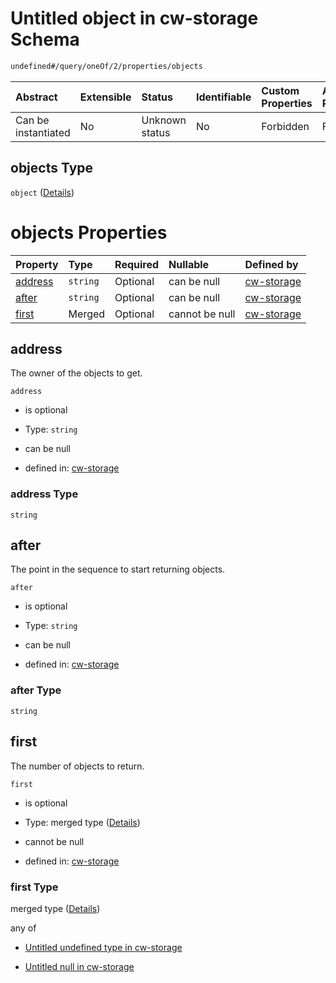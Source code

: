 # Untitled object in cw-storage Schema

```txt
undefined#/query/oneOf/2/properties/objects
```



| Abstract            | Extensible | Status         | Identifiable | Custom Properties | Additional Properties | Access Restrictions | Defined In                                                         |
| :------------------ | :--------- | :------------- | :----------- | :---------------- | :-------------------- | :------------------ | :----------------------------------------------------------------- |
| Can be instantiated | No         | Unknown status | No           | Forbidden         | Forbidden             | none                | [cw-storage.json\*](schema/cw-storage.json "open original schema") |

## objects Type

`object` ([Details](cw-storage-querymsg-oneof-objects-properties-objects.md))

# objects Properties

| Property            | Type     | Required | Nullable       | Defined by                                                                                                                                                |
| :------------------ | :------- | :------- | :------------- | :-------------------------------------------------------------------------------------------------------------------------------------------------------- |
| [address](#address) | `string` | Optional | can be null    | [cw-storage](cw-storage-querymsg-oneof-objects-properties-objects-properties-address.md "undefined#/query/oneOf/2/properties/objects/properties/address") |
| [after](#after)     | `string` | Optional | can be null    | [cw-storage](cw-storage-querymsg-oneof-objects-properties-objects-properties-after.md "undefined#/query/oneOf/2/properties/objects/properties/after")     |
| [first](#first)     | Merged   | Optional | cannot be null | [cw-storage](cw-storage-querymsg-oneof-objects-properties-objects-properties-first.md "undefined#/query/oneOf/2/properties/objects/properties/first")     |

## address

The owner of the objects to get.

`address`

*   is optional

*   Type: `string`

*   can be null

*   defined in: [cw-storage](cw-storage-querymsg-oneof-objects-properties-objects-properties-address.md "undefined#/query/oneOf/2/properties/objects/properties/address")

### address Type

`string`

## after

The point in the sequence to start returning objects.

`after`

*   is optional

*   Type: `string`

*   can be null

*   defined in: [cw-storage](cw-storage-querymsg-oneof-objects-properties-objects-properties-after.md "undefined#/query/oneOf/2/properties/objects/properties/after")

### after Type

`string`

## first

The number of objects to return.

`first`

*   is optional

*   Type: merged type ([Details](cw-storage-querymsg-oneof-objects-properties-objects-properties-first.md))

*   cannot be null

*   defined in: [cw-storage](cw-storage-querymsg-oneof-objects-properties-objects-properties-first.md "undefined#/query/oneOf/2/properties/objects/properties/first")

### first Type

merged type ([Details](cw-storage-querymsg-oneof-objects-properties-objects-properties-first.md))

any of

*   [Untitled undefined type in cw-storage](cw-storage-querymsg-oneof-objects-properties-objects-properties-first-anyof-0.md "check type definition")

*   [Untitled null in cw-storage](cw-storage-querymsg-oneof-objects-properties-objects-properties-first-anyof-1.md "check type definition")
